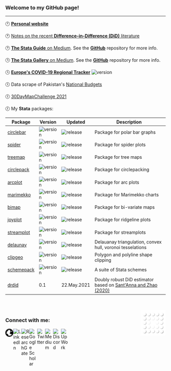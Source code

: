 ### Welcome to my GitHub page!

---

:clock12: [**Personal website**](https://asjadnaqvi.github.io/)

:clock1: [Notes on the recent **Difference-in-Difference (DiD)** literature](https://asjadnaqvi.github.io/DiD/)

:clock2: [**The Stata Guide** on Medium](https://medium.com/the-stata-guide). See the [**GitHub**](https://github.com/asjadnaqvi/The-Stata-Guide) repository for more info.

:clock3: [**The Stata Gallery** on Medium](https://medium.com/the-stata-gallery). See the [**GitHub**](https://github.com/asjadnaqvi/The-Stata-Guide) repository for more info.

:clock4: [**Europe's COVID-19 Regional Tracker**](https://github.com/asjadnaqvi/COVID19-European-Regional-Tracker) ![version](https://img.shields.io/github/v/release/asjadnaqvi/COVID19-European-Regional-Tracker) 

:clock5: Data scrape of Pakistan's [National Budgets](https://github.com/asjadnaqvi/Pakistan-national-budgets)

:clock6: [30DayMapChallenge 2021](https://github.com/asjadnaqvi/30DayMapChallenge2021)

:clock7: My **Stata** packages:

|Package|Version|Updated|Description|
|----| ---- | ---- | ----- |
| [circlebar](https://github.com/asjadnaqvi/stata-circlebar) | ![version](https://img.shields.io/github/v/release/asjadnaqvi/stata-circlebar) | ![release](https://img.shields.io/github/release-date/asjadnaqvi/stata-circlebar) | Package for polar bar graphs |
| [spider](https://github.com/asjadnaqvi/stata-spider) | ![version](https://img.shields.io/github/v/release/asjadnaqvi/stata-spider) | ![release](https://img.shields.io/github/release-date/asjadnaqvi/stata-spider) | Package for spider plots |
| [treemap](https://github.com/asjadnaqvi/stata-treemap) | ![version](https://img.shields.io/github/v/release/asjadnaqvi/stata-treemap) | ![release](https://img.shields.io/github/release-date/asjadnaqvi/stata-treemap) | Package for tree maps |
| [circlepack](https://github.com/asjadnaqvi/stata-circlepack) | ![version](https://img.shields.io/github/v/release/asjadnaqvi/stata-circlepack) | ![release](https://img.shields.io/github/release-date/asjadnaqvi/stata-circlepack) | Package for circlepacking |
| [arcplot](https://github.com/asjadnaqvi/stata-arcplot) | ![version](https://img.shields.io/github/v/release/asjadnaqvi/stata-arcplot) | ![release](https://img.shields.io/github/release-date/asjadnaqvi/stata-arcplot) | Package for arc plots |
| [marimekko](https://github.com/asjadnaqvi/stata-marimekko) | ![version](https://img.shields.io/github/v/release/asjadnaqvi/stata-marimekko) | ![release](https://img.shields.io/github/release-date/asjadnaqvi/stata-marimekko) | Package for Marimekko charts |
| [bimap](https://github.com/asjadnaqvi/stata-bimap) | ![version](https://img.shields.io/github/v/release/asjadnaqvi/stata-bimap) | ![release](https://img.shields.io/github/release-date/asjadnaqvi/stata-bimap) | Package for bi-variate maps |
| [joyplot](https://github.com/asjadnaqvi/stata-joyplot) | ![version](https://img.shields.io/github/v/release/asjadnaqvi/stata-joyplot) | ![release](https://img.shields.io/github/release-date/asjadnaqvi/stata-joyplot) | Package for ridgeline plots |
| [streamplot](https://github.com/asjadnaqvi/stata-streamplot) | ![version](https://img.shields.io/github/v/release/asjadnaqvi/stata-streamplot) | ![release](https://img.shields.io/github/release-date/asjadnaqvi/stata-streamplot) | Package for streamplots |
| [delaunay](https://github.com/asjadnaqvi/stata-delaunay-voronoi) | ![version](https://img.shields.io/github/v/release/asjadnaqvi/stata-delaunay-voronoi) | ![release](https://img.shields.io/github/release-date/asjadnaqvi/stata-delaunay-voronoi) | Delauanay triangulation, convex hull, voronoi tesselations |
| [clipgeo](https://github.com/asjadnaqvi/stata-clipgeo) | ![version](https://img.shields.io/github/v/release/asjadnaqvi/stata-clipgeo) | ![release](https://img.shields.io/github/release-date/asjadnaqvi/stata-clipgeo) | Polygon and polyline shape clipping |
| [schemepack](https://github.com/asjadnaqvi/Stata-schemes) |  ![version](https://img.shields.io/github/v/release/asjadnaqvi/stata-schemes) | ![release](https://img.shields.io/github/release-date/asjadnaqvi/stata-schemes) | A suite of Stata schemes |
| [drdid](https://github.com/friosavila/csdid_drdid) | 0.1 | 22.May.2021 | Doubly robust DiD estimator based on [Sant'Anna and Zhao (2020)](https://psantanna.com/DRDID/) |




<br />
<br />

<img align="right" alt="GIF" src="bubbles.gif" width="80"/>


### Connect with me:



[<img align="left" alt="Website"        width="25px" src="https://raw.githubusercontent.com/iconic/open-iconic/master/svg/globe.svg" />][website]
[<img align="left" alt="LinkedIn"       width="25px" src="https://cdn.jsdelivr.net/npm/simple-icons@v5.21.1/icons/linkedin.svg" />][linkedin]
[<img align="left" alt="ResearchGate"   width="25px" src="https://cdn.jsdelivr.net/npm/simple-icons@v5.21.1/icons/researchgate.svg" />][researchgate]
[<img align="left" alt="Google Scholar" width="25px" src="https://cdn.jsdelivr.net/npm/simple-icons@v5.21.1/icons/googlescholar.svg" />][googlescholar]
[<img align="left" alt="Twitter"        width="25px" src="https://cdn.jsdelivr.net/npm/simple-icons@v5.21.1/icons/twitter.svg" />][twitter]
[<img align="left" alt="Medium"         width="25px" src="https://cdn.jsdelivr.net/npm/simple-icons@v5.21.1/icons/medium.svg" />][medium]
[<img align="left" alt="Discord"        width="25px" src="https://cdn.jsdelivr.net/npm/simple-icons@v5.21.1/icons/discord.svg" />][discord]
[<img align="left" alt="UpWork"         width="25px" src="https://cdn.jsdelivr.net/npm/simple-icons@v5.21.1/icons/upwork.svg" />][upwork]



[website]: https://asjadnaqvi.github.io/
[twitter]: https://twitter.com/AsjadNaqvi
[medium]: https://medium.com/the-stata-guide
[discord]: https://discord.gg/qpHZtX6Xkk
[linkedin]:https://www.linkedin.com/in/asjadnaqvi
[researchgate]: https://www.researchgate.net/profile/Asjad-Naqvi-2
[googlescholar]: https://scholar.google.com/citations?user=oWGGVpYAAAAJ&hl=en
[upwork]: https://www.upwork.com/freelancers/~010f9b79421dbba638
  
<br /><br />

<!--- [!["Buy Me A Coffee!!!"](https://www.buymeacoffee.com/assets/img/custom_images/orange_img.png)](https://www.buymeacoffee.com/asjadnaqvi) --->


<!--- ![GitHub stats](https://github-readme-stats.vercel.app/api?username=asjadnaqvi&show_icons=true&hide=prs,issues&hide_title=true)  --->

<!--- <img align="left" src="https://github-readme-stats.vercel.app/api/top-langs/?username=asjadnaqvi&layout=compact&hide=batchfile" alt="asjadnaqvi" /> --->

<!---  --->


 <!---*1: Mathematics is the language of nature. 2: Everything around us can be represented and understood through numbers. 3: If you graph the numbers of any system, patterns emerge. (Pi, 1998)* --->


